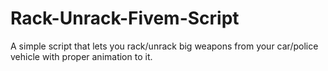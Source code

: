 # Rack-Unrack-Fivem-Script
A simple script that lets you rack/unrack big weapons from your car/police vehicle with proper animation to it.
